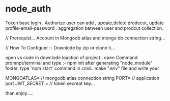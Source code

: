 # node_auth


Token base login .
Authorize user can add , update,delete prodecut, update profile-email-password .
aggregation between user and prodcut collection.

// Prerequist...
Account in Mongodb atlas and mongo db connection string...

// How To Configuer :-
Downlode by zip or clone it...

open vs code in downlode loaction of project..
open Command promnpt/terminal and type :- npm init
after generating "node_module" folder.
type 'npm start' command in cmd.. 
make ".env" file and write your

MONGOATLAS= // mongodb atlas connection string
PORT= // application port
JWT_SECRET = // token secreat key...


than enjoy.....
